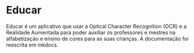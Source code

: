 # Educar
Educar é um aplicativo que usar a Optical Character Recognition (OCR) e a Realidade Aumentada para
poder auxiliar os professores e mestres na alfabetização e ensino de cores para as suas crianças.
A documentação foi reescrita em mkdocs.
